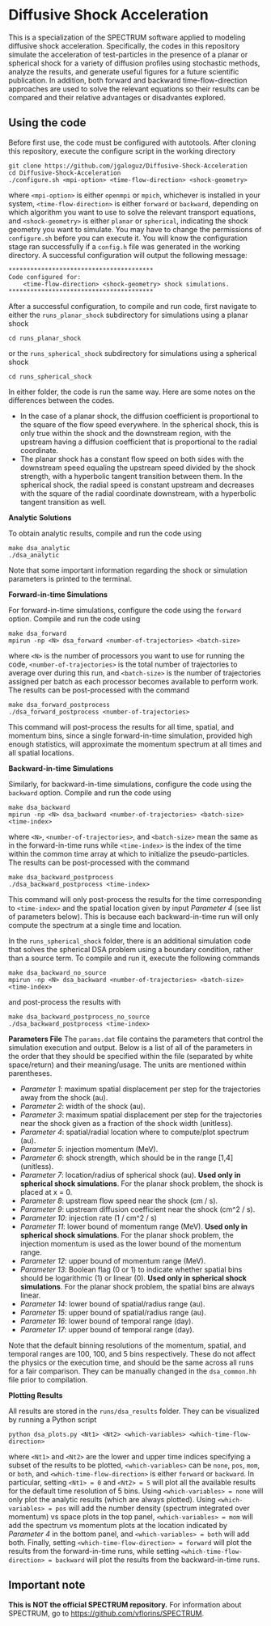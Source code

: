 # Diffusive Shock Acceleration

This is a specialization of the SPECTRUM software applied to modeling diffusive shock acceleration. Specifically, the codes in this repository simulate the acceleration of test-particles in the presence of a planar or spherical shock for a variety of diffusion profiles using stochastic methods, analyze the results, and generate useful figures for a future scientific publication. In addition, both forward and backward time-flow-direction approaches are used to solve the relevant equations so their results can be compared and their relative advantages or disadvantes explored.

## Using the code

Before first use, the code must be configured with autotools. After cloning this repository, execute the configure script in the working directory
```
git clone https://github.com/jgaloguz/Diffusive-Shock-Acceleration
cd Diffusive-Shock-Acceleration
./configure.sh <mpi-option> <time-flow-direction> <shock-geometry>
```
where `<mpi-option>` is either `openmpi` or `mpich`, whichever is installed in your system, `<time-flow-direction>` is either `forward` or `backward`, depending on which algorithm you want to use to solve the relevant transport equations, and `<shock-geometry>` is either `planar` or `spherical`, indicating the shock geometry you want to simulate. You may have to change the permissions of `configure.sh` before you can execute it. You will know the configuration stage ran successfully if a `config.h` file was generated in the working directory.
A successful configuration will output the following message:
```
****************************************
Code configured for:
    <time-flow-direction> <shock-geometry> shock simulations.
****************************************
```

After a successful configuration, to compile and run code, first navigate to either the `runs_planar_shock` subdirectory for simulations using a planar shock
```
cd runs_planar_shock
```
or the `runs_spherical_shock` subdirectory for simulations using a spherical shock
```
cd runs_spherical_shock
```
In either folder, the code is run the same way.
Here are some notes on the differences between the codes.

 - In the case of a planar shock, the diffusion coefficient is proportional to the square of the flow speed everywhere. In the spherical shock, this is only true within the shock and the downstream region, with the upstream having a diffusion coefficient that is proportional to the radial coordinate.
 - The planar shock has a constant flow speed on both sides with the downstream speed equaling the upstream speed divided by the shock strength, with a hyperbolic tangent transition between them. In the spherical shock, the radial speed is constant upstream and decreases with the square of the radial coordinate downstream, with a hyperbolic tangent transition as well.

**Analytic Solutions**

To obtain analytic results, compile and run the code using
```
make dsa_analytic
./dsa_analytic
```
Note that some important information regarding the shock or simulation parameters is printed to the terminal.

**Forward-in-time Simulations**

For forward-in-time simulations, configure the code using the `forward` option.
Compile and run the code using
```
make dsa_forward
mpirun -np <N> dsa_forward <number-of-trajectories> <batch-size>
```
where `<N>` is the number of processors you want to use for running the code, `<number-of-trajectories>` is the total number of trajectories to average over during this run, and `<batch-size>` is the number of trajectories assigned per batch as each processor becomes available to perform work.
The results can be post-processed with the command
```
make dsa_forward_postprocess
./dsa_forward_postprocess <number-of-trajectories>
```
This command will post-process the results for all time, spatial, and momentum bins, since a single forward-in-time simulation, provided high enough statistics, will approximate the momentum spectrum at all times and all spatial locations.

**Backward-in-time Simulations**

Similarly, for backward-in-time simulations, configure the code using the `backward` option.
Compile and run the code using
```
make dsa_backward
mpirun -np <N> dsa_backward <number-of-trajectories> <batch-size> <time-index>
```
where `<N>`, `<number-of-trajectories>`, and `<batch-size>` mean the same as in the forward-in-time runs while `<time-index>` is the index of the time within the common time array at which to initialize the pseudo-particles.
The results can be post-processed with the command
```
make dsa_backward_postprocess
./dsa_backward_postprocess <time-index>
```
This command will only post-process the results for the time corresponding to `<time-index>` and the spatial location given by input *Parameter 4* (see list of parameters below).
This is because each backward-in-time run will only compute the spectrum at a single time and location.

In the `runs_spherical_shock` folder, there is an additional simulation code that solves the spherical DSA problem using a boundary condition, rather than a source term.
To compile and run it, execute the following commands
```
make dsa_backward_no_source
mpirun -np <N> dsa_backward <number-of-trajectories> <batch-size> <time-index>
```
and post-process the results with
```
make dsa_backward_postprocess_no_source
./dsa_backward_postprocess <time-index>
```

**Parameters File**
The `params.dat` file contains the parameters that control the simulation execution and output.
Below is a list of all of the parameters in the order that they should be specified within the file (separated by white space/return) and their meaning/usage.
The units are mentioned within parentheses.

 - *Parameter 1*: maximum spatial displacement per step for the trajectories away from the shock (au).
 - *Parameter 2*: width of the shock (au).
 - *Parameter 3*: maximum spatial displacement per step for the trajectories near the shock given as a fraction of the shock width (unitless).
 - *Parameter 4*: spatial/radial location where to compute/plot spectrum (au).
 - *Parameter 5*: injection momentum (MeV).
 - *Parameter 6*: shock strength, which should be in the range [1,4] (unitless).
 - *Parameter 7*: location/radius of spherical shock (au). **Used only in spherical shock simulations**. For the planar shock problem, the shock is placed at x = 0.
 - *Parameter 8*: upstream flow speed near the shock (cm / s).
 - *Parameter 9*: upstream diffusion coefficient near the shock (cm^2 / s).
 - *Parameter 10*: injection rate (1 / cm^2 / s)
 - *Parameter 11*: lower bound of momentum range (MeV). **Used only in spherical shock simulations**. For the planar shock problem, the injection momentum is used as the lower bound of the momentum range.
 - *Parameter 12*: upper bound of momentum range (MeV).
 - *Parameter 13*: Boolean flag (0 or 1) to indicate whether spatial bins should be logarithmic (1) or linear (0). **Used only in spherical shock simulations**. For the planar shock problem, the spatial bins are always linear.
 - *Parameter 14*: lower bound of spatial/radius range (au).
 - *Parameter 15*: upper bound of spatial/radius range (au).
 - *Parameter 16*: lower bound of temporal range (day).
 - *Parameter 17*: upper bound of temporal range (day).

 Note that the default binning resolutions of the momentum, spatial, and temporal ranges are 100, 100, and 5 bins respectively.
 These do not affect the physics or the execution time, and should be the same across all runs for a fair comparison.
 They can be manually changed in the `dsa_common.hh` file prior to compilation.

**Plotting Results**

All results are stored in the `runs/dsa_results` folder.
They can be visualized by running a Python script
```
python dsa_plots.py <Nt1> <Nt2> <which-variables> <which-time-flow-direction>
```
where `<Nt1>` and `<Nt2>` are the lower and upper time indices specifying a subset of the results to be plotted, `<which-variables>` can be `none`, `pos`, `mom`, or `both`, and `<which-time-flow-direction>` is either `forward` or `backward`.
In particular, setting `<Nt1> = 0` and `<Nt2> = 5` will plot all the available results for the default time resolution of 5 bins.
Using `<which-variables> = none` will only plot the analytic results (which are always plotted).
Using `<which-variables> = pos` will add the number density (spectrum integrated over momentum) vs space plots in the top panel, `<which-variables> = mom` will add the spectrum vs momentum plots at the location indicated by *Parameter 4* in the bottom panel, and `<which-variables> = both` will add both.
Finally, setting `<which-time-flow-direction> = forward` will plot the results from the forward-in-time runs, while setting `<which-time-flow-direction> = backward` will plot the results from the backward-in-time runs.

## Important note

**This is NOT the official SPECTRUM repository.** For information about SPECTRUM, go to https://github.com/vflorins/SPECTRUM.
